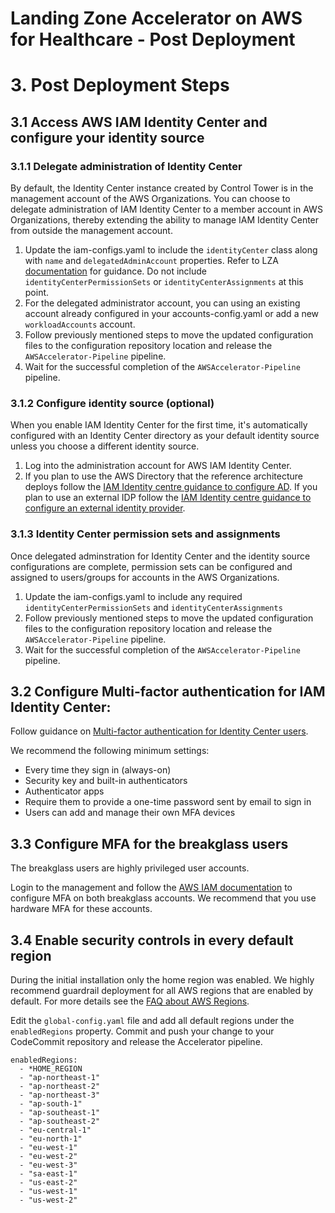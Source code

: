 # Landing Zone Accelerator on AWS for Healthcare - Post Deployment

# 3. Post Deployment Steps

## 3.1 Access AWS IAM Identity Center and configure your identity source

### 3.1.1 Delegate administration of Identity Center

By default, the Identity Center instance created by Control Tower is in the management account of the AWS Organizations. You can choose to delegate administration of IAM Identity Center to a member account in AWS Organizations, thereby extending the ability to manage IAM Identity Center from outside the management account.

1. Update the iam-configs.yaml to include the `identityCenter` class along with `name` and `delegatedAdminAccount` properties. Refer to LZA [documentation](https://awslabs.github.io/landing-zone-accelerator-on-aws/latest/typedocs/latest/classes/_aws_accelerator_config.IdentityCenterConfig.html) for guidance. Do not include `identityCenterPermissionSets` or `identityCenterAssignments` at this point.
2. For the delegated administrator account, you can using an existing account already configured in your accounts-config.yaml or add a new `workloadAccounts` account.
3. Follow previously mentioned steps to move the updated configuration files to the configuration repository location and release the `AWSAccelerator-Pipeline` pipeline.
4. Wait for the successful completion of the `AWSAccelerator-Pipeline` pipeline.

### 3.1.2 Configure identity source (optional)

When you enable IAM Identity Center for the first time, it's automatically configured with an Identity Center directory as your default identity source unless you choose a different identity source.

1. Log into the administration account for AWS IAM Identity Center.
2. If you plan to use the AWS Directory that the reference architecture deploys follow the [IAM Identity centre guidance to configure AD](https://docs.aws.amazon.com/singlesignon/latest/userguide/connectawsad.html). If you plan to use an external IDP follow the [IAM Identity centre guidance to configure an external identity provider](https://docs.aws.amazon.com/singlesignon/latest/userguide/manage-your-identity-source-idp.html).

### 3.1.3 Identity Center permission sets and assignments

Once delegated adminstration for Identity Center and the identity source configurations are complete, permission sets can be configured and assigned to users/groups for accounts in the AWS Organizations.

1. Update the iam-configs.yaml to include any required `identityCenterPermissionSets` and `identityCenterAssignments`
2. Follow previously mentioned steps to move the updated configuration files to the configuration repository location and release the `AWSAccelerator-Pipeline` pipeline.
3. Wait for the successful completion of the `AWSAccelerator-Pipeline` pipeline.

## 3.2 Configure Multi-factor authentication for IAM Identity Center:

Follow guidance on [Multi-factor authentication for Identity Center users](https://docs.aws.amazon.com/singlesignon/latest/userguide/enable-mfa.html).

We recommend the following minimum settings:

- Every time they sign in (always-on)
- Security key and built-in authenticators
- Authenticator apps
- Require them to provide a one-time password sent by email to sign in
- Users can add and manage their own MFA devices

## 3.3 Configure MFA for the breakglass users

The breakglass users are highly privileged user accounts.

Login to the management and follow the [AWS IAM documentation](https://docs.aws.amazon.com/IAM/latest/UserGuide/id_credentials_mfa_enable.html) to configure MFA on both breakglass accounts. We recommend that you use hardware MFA for these accounts.

## 3.4 Enable security controls in every default region

During the initial installation only the home region was enabled. We highly recommend guardrail deployment for all AWS regions that are enabled by default. For more details see the [FAQ about AWS Regions](./documentation/FAQ.md#aws-regions).

Edit the `global-config.yaml` file and add all default regions under the `enabledRegions` property. Commit and push your change to your CodeCommit repository and release the Accelerator pipeline.

```
enabledRegions:
  - *HOME_REGION
  - "ap-northeast-1"
  - "ap-northeast-2"
  - "ap-northeast-3"
  - "ap-south-1"
  - "ap-southeast-1"
  - "ap-southeast-2"
  - "eu-central-1"
  - "eu-north-1"
  - "eu-west-1"
  - "eu-west-2"
  - "eu-west-3"
  - "sa-east-1"
  - "us-east-2"
  - "us-west-1"
  - "us-west-2"
```

